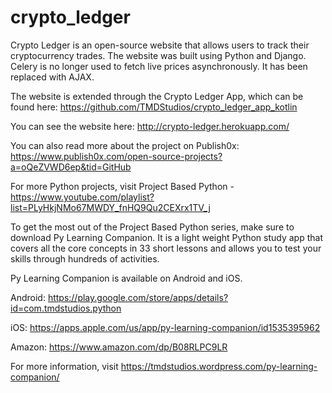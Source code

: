 # crypto_ledger
Crypto Ledger is an open-source website that allows users to track their cryptocurrency trades.  The website was built using Python and Django.  Celery is no longer used to fetch live prices asynchronously.  It has been replaced with AJAX.

The website is extended through the Crypto Ledger App, which can be found here: https://github.com/TMDStudios/crypto_ledger_app_kotlin

You can see the website here: http://crypto-ledger.herokuapp.com/

You can also read more about the project on Publish0x: https://www.publish0x.com/open-source-projects?a=oQeZVWD6ep&tid=GitHub

For more Python projects, visit Project Based Python - https://www.youtube.com/playlist?list=PLyHkjNMo67MWDY_fnHQ9Qu2CEXrx1TV_j

To get the most out of the Project Based Python series, make sure to download Py Learning Companion.  It is a light weight Python study app that covers all the core concepts in 33 short lessons and allows you to test your skills through hundreds of activities.

Py Learning Companion is available on Android and iOS.

Android:  https://play.google.com/store/apps/details?id=com.tmdstudios.python

iOS:  https://apps.apple.com/us/app/py-learning-companion/id1535395962

Amazon: https://www.amazon.com/dp/B08RLPC9LR

For more information, visit https://tmdstudios.wordpress.com/py-learning-companion/

